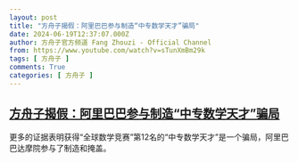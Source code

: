 ```yaml
---
layout: post
title: "方舟子揭假：阿里巴巴参与制造“中专数学天才”骗局"
date: 2024-06-19T12:37:07.000Z
author: 方舟子官方频道 Fang Zhouzi - Official Channel
from: https://www.youtube.com/watch?v=sTunXmBm29k
tags: [ 方舟子 ]
comments: True
categories: [ 方舟子 ]
---
```

<!--1718800627000-->
[方舟子揭假：阿里巴巴参与制造“中专数学天才”骗局](https://www.youtube.com/watch?v=sTunXmBm29k)
------

<div>
更多的证据表明获得“全球数学竞赛”第12名的“中专数学天才”是一个骗局，阿里巴巴达摩院参与了制造和掩盖。
</div>
